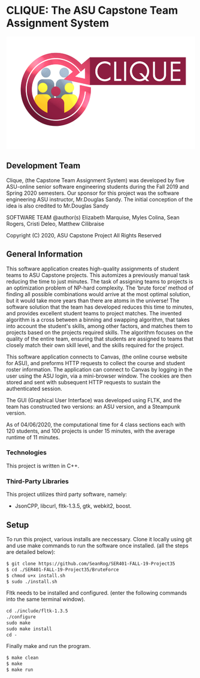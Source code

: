 # CLIQUE: The ASU Capstone Team Assignment System


<img src="./Images/CliqueLogo1.png" height="300">

## Development Team

Clique, (the Capstone Team Assignment System) was developed by five ASU-online senior software engineering students during the Fall 2019 and Spring 2020 semesters. 
Our sponsor for this project was the software engineering ASU instructor, Mr.Douglas Sandy. 
The initial conception of the idea is also credited to Mr.Douglas Sandy

SOFTWARE TEAM 
@author(s) Elizabeth Marquise, Myles Colina, Sean Rogers, Cristi Deleo, Matthew Cilibraise

Copyright (C) 2020, ASU Capstone Project
All Rights Reserved

## General Information

This software application creates high-quality assignments of student teams to ASU Capstone projects. This automizes a previously manual task reducing the time to just minutes. The task of assigning teams to projects is an optimization problem of NP-hard complexity. The ‘brute force’ method of finding all possible combinations would arrive at the most optimal solution, but it would take more years than there are atoms in the universe! The software solution that the team has developed reduces this time to minutes, and provides excellent student teams to project matches. The invented algorithm is a cross between a binning and swapping algorithm, that takes into account the student's skills, among other factors, and matches them to projects based on the projects required skills. The algorithm focuses on the quality of the entire team, ensuring that students are assigned to teams that closely match their own skill level, and the skills required for the project.

This software application connects to Canvas, (the online course website for ASU), and preforms HTTP requests to collect the course and student roster information. The application can connect to Canvas by logging in the user using the ASU login, via a mini-browser window. The cookies are then stored and sent with subsequent HTTP requests to sustain the authenticated session.

The GUI (Graphical User Interface) was developed using FLTK, and the team has constructed two versions: an ASU version, and a Steampunk version.

As of 04/06/2020, the computational time for 4 class sections each with 120 students, and 100 projects is under 15 minutes, with the average runtime of 11 minutes.


### Technologies
This project is written in C++.

### Third-Party Libraries
This project utilizes third party software, namely: 
* JsonCPP, libcurl, fltk-1.3.5, gtk, webkit2, boost.

## Setup
To run this project, various installs are neccessary.
Clone it locally using git and use make commands to run the software once installed.
(all the steps are detailed below):

```
$ git clone https://github.com/SeanRog/SER401-FALL-19-Project35
$ cd ./SER401-FALL-19-Project35/BruteForce
$ chmod u+x install.sh
$ sudo ./install.sh
```
Fltk needs to be installed and configured.
(enter the following commands into the same terminal window).

```
cd ./include/fltk-1.3.5
./configure
sudo make
sudo make install
cd -
```

Finally make and run the program.

```
$ make clean
$ make
$ make run
```
